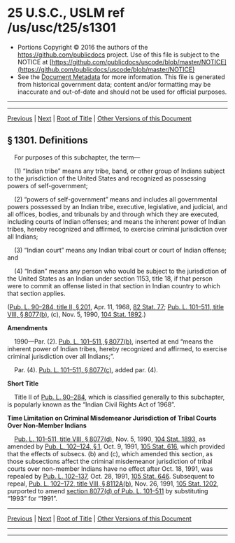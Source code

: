 ---
---

# 25 U.S.C., USLM ref /us/usc/t25/s1301

* Portions Copyright © 2016 the authors of the https://github.com/publicdocs project.
  Use of this file is subject to the NOTICE at [https://github.com/publicdocs/uscode/blob/master/NOTICE](https://github.com/publicdocs/uscode/blob/master/NOTICE)
* See the [Document Metadata](././../../../../..//README.md) for more information.
  This file is generated from historical government data; content and/or formatting may be inaccurate and out-of-date and should not be used for official purposes.

----------
----------

[Previous](./../../../../..//us/usc/t25/ch15/schI/m__us_usc_t25_ch15_schI.md) | [Next](./../../../../..//us/usc/t25/ch15/schI/m__us_usc_t25_s1302.md) | [Root of Title](./../../../../../) | [Other Versions of this Document](https://publicdocs.github.io/go/links?ns=uslm&ref=%2Fus%2Fusc%2Ft25%2Fs1301)

## § 1301. Definitions

    For purposes of this subchapter, the term—

    (1) “Indian tribe” means any tribe, band, or other group of Indians subject to the jurisdiction of the United States and recognized as possessing powers of self-government;

    (2) “powers of self-government” means and includes all governmental powers possessed by an Indian tribe, executive, legislative, and judicial, and all offices, bodies, and tribunals by and through which they are executed, including courts of Indian offenses; and means the inherent power of Indian tribes, hereby recognized and affirmed, to exercise criminal jurisdiction over all Indians;

    (3) “Indian court” means any Indian tribal court or court of Indian offense; and

    (4) “Indian” means any person who would be subject to the jurisdiction of the United States as an Indian under section 1153, title 18, if that person were to commit an offense listed in that section in Indian country to which that section applies.

([Pub. L. 90–284, title II, § 201][/us/pl/90/284/s201], Apr. 11, 1968, [82 Stat. 77][/us/stat/82/77]; [Pub. L. 101–511, title VIII, § 8077(b)][/us/pl/101/511/s8077/b], (c), Nov. 5, 1990, [104 Stat. 1892][/us/stat/104/1892].)

 __Amendments__ 

    1990—Par. (2). [Pub. L. 101–511, § 8077(b)][/us/pl/101/511/s8077/b], inserted at end “means the inherent power of Indian tribes, hereby recognized and affirmed, to exercise criminal jurisdiction over all Indians;”.

    Par. (4). [Pub. L. 101–511, § 8077(c)][/us/pl/101/511/s8077/c], added par. (4).

 __Short Title__ 

    Title II of [Pub. L. 90–284][/us/pl/90/284], which is classified generally to this subchapter, is popularly known as the “Indian Civil Rights Act of 1968”.

 __Time Limitation on Criminal Misdemeanor Ju­risdiction of Tribal Courts Over Non-Member Indians__ 

    [Pub. L. 101–511, title VIII, § 8077(d)][/us/pl/101/511/s8077/d], Nov. 5, 1990, [104 Stat. 1893][/us/stat/104/1893], as amended by [Pub. L. 102–124, § 1][/us/pl/102/124/s1], Oct. 9, 1991, [105 Stat. 616][/us/stat/105/616], which provided that the effects of subsecs. (b) and (c), which amended this section, as those subsections affect the criminal misdemeanor jurisdiction of tribal courts over non-member Indians have no effect after Oct. 18, 1991, was repealed by [Pub. L. 102–137][/us/pl/102/137], Oct. 28, 1991, [105 Stat. 646][/us/stat/105/646]. Subsequent to repeal, [Pub. L. 102–172, title VIII, § 8112A(b)][/us/pl/102/172/s8112A/b], Nov. 26, 1991, [105 Stat. 1202][/us/stat/105/1202], purported to amend [section 8077(d) of Pub. L. 101–511][/us/pl/101/511/s8077/d] by substituting “1993” for “1991”.

----------

[Previous](./../../../../..//us/usc/t25/ch15/schI/m__us_usc_t25_ch15_schI.md) | [Next](./../../../../..//us/usc/t25/ch15/schI/m__us_usc_t25_s1302.md) | [Root of Title](./../../../../../) | [Other Versions of this Document](https://publicdocs.github.io/go/links?ns=uslm&ref=%2Fus%2Fusc%2Ft25%2Fs1301)

----------
----------

[/us/pl/90/284/s201]: https://publicdocs.github.io/go/links?ns=uslm&ref=%2Fus%2Fpl%2F90%2F284%2Fs201
[/us/stat/82/77]: https://publicdocs.github.io/go/links?ns=uslm&ref=%2Fus%2Fstat%2F82%2F77
[/us/pl/101/511/s8077/b]: https://publicdocs.github.io/go/links?ns=uslm&ref=%2Fus%2Fpl%2F101%2F511%2Fs8077%2Fb
[/us/stat/104/1892]: https://publicdocs.github.io/go/links?ns=uslm&ref=%2Fus%2Fstat%2F104%2F1892
[/us/pl/101/511/s8077/b]: https://publicdocs.github.io/go/links?ns=uslm&ref=%2Fus%2Fpl%2F101%2F511%2Fs8077%2Fb
[/us/pl/101/511/s8077/c]: https://publicdocs.github.io/go/links?ns=uslm&ref=%2Fus%2Fpl%2F101%2F511%2Fs8077%2Fc
[/us/pl/90/284]: https://publicdocs.github.io/go/links?ns=uslm&ref=%2Fus%2Fpl%2F90%2F284
[/us/pl/101/511/s8077/d]: https://publicdocs.github.io/go/links?ns=uslm&ref=%2Fus%2Fpl%2F101%2F511%2Fs8077%2Fd
[/us/stat/104/1893]: https://publicdocs.github.io/go/links?ns=uslm&ref=%2Fus%2Fstat%2F104%2F1893
[/us/pl/102/124/s1]: https://publicdocs.github.io/go/links?ns=uslm&ref=%2Fus%2Fpl%2F102%2F124%2Fs1
[/us/stat/105/616]: https://publicdocs.github.io/go/links?ns=uslm&ref=%2Fus%2Fstat%2F105%2F616
[/us/pl/102/137]: https://publicdocs.github.io/go/links?ns=uslm&ref=%2Fus%2Fpl%2F102%2F137
[/us/stat/105/646]: https://publicdocs.github.io/go/links?ns=uslm&ref=%2Fus%2Fstat%2F105%2F646
[/us/pl/102/172/s8112A/b]: https://publicdocs.github.io/go/links?ns=uslm&ref=%2Fus%2Fpl%2F102%2F172%2Fs8112A%2Fb
[/us/stat/105/1202]: https://publicdocs.github.io/go/links?ns=uslm&ref=%2Fus%2Fstat%2F105%2F1202
[/us/pl/101/511/s8077/d]: https://publicdocs.github.io/go/links?ns=uslm&ref=%2Fus%2Fpl%2F101%2F511%2Fs8077%2Fd


